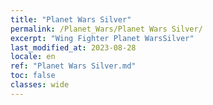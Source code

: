 ```yaml
---
title: "Planet Wars Silver"
permalink: /Planet_Wars/Planet Wars Silver/
excerpt: "Wing Fighter Planet WarsSilver"
last_modified_at: 2023-08-28
locale: en
ref: "Planet Wars Silver.md"
toc: false
classes: wide
---
```

